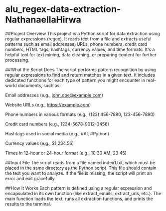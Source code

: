 # alu_regex-data-extraction-NathanaellaHirwa
##Project Overview
This project is a Python script for data extraction using regular expressions (regex). It reads text from a file and extracts useful patterns such as email addresses, URLs, phone numbers, credit card numbers, HTML tags, hashtags, currency values, and time formats. It's a helpful tool for text mining, data cleaning, or preparing content for further processing.

##What the Script Does
The script performs pattern recognition by using regular expressions to find and return matches in a given text. It includes dedicated functions for each type of pattern you might encounter in real-world documents, such as:

Email addresses (e.g., john.doe@example.com)

Website URLs (e.g., https://example.com)

Phone numbers in various formats (e.g., (123) 456-7890, 123-456-7890)

Credit card numbers (e.g., 1234-5678-9012-3456)

Hashtags used in social media (e.g., #AI, #Python)

Currency values (e.g., $1,234.56)

Times in 12-hour or 24-hour format (e.g., 10:30 AM, 23:45)

##Input File
The script reads from a file named index1.txt, which must be placed in the same directory as the Python script. This file should contain the text you want to analyze. If the file is missing, the script will print an error and exit gracefully.

##How It Works
Each pattern is defined using a regular expression and encapsulated in its own function (like extract_emails, extract_urls, etc.). The main function loads the text, runs all extraction functions, and prints the results to the terminal.

